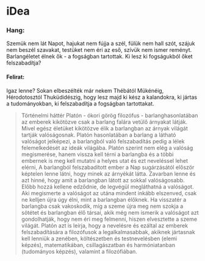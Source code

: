 # iDea

### Hang:
Szemük nem lát Napot, hajukat nem fújja a szél, fülük nem hall szót, szájuk nem beszél szavakat, testüket nem éri az eső, szívük nem ismer reményt. Barlangéletet élnek ők - a fogságban tartottak. Ki lesz ki fogságukból őket felszabadítja?

#### Felirat:
Igaz lenne? Sokan elbeszélték már nekem Thébától Mükénéig, Hérodotosztól Thuküdidészig, hogy lesz majd ki kész a kalandokra, 
ki jártas a tudományokban, ki felszabadítja a fogságban tartottakat.

> Történelmi háttér	
Platón - ókori görög filozófus - barlanghasonlatában az emberek kikötözve csak a barlang falára vetülő árnyakat látják. Mivel egész életüket kikötözve élik a barlangban az árnyak világát tartják valóságosnak. Platón hasonlatában a barlang a látható valóságot jelképezi, a barlangból való felszabadítás pedig a lélek felemelkedését az ideák világába. Platón szerint nem elég a valóság megismerése, hanem vissza kell térni a barlangba és a többi embernek is meg kell mutatni a helyes utat és ezt neveléssel lehet elérni,
A barlangból felszabadított ember a Nap sugárzásától először képtelen lenne látni, hogy minek az árnyékát látta. Zavarban lenne és azt hinné, hogy amit a barlangban látott az sokkal valóságosabb. Előbb hozzá kellene edződnie, de legvégül megláthatná a valóságot.
Aki megismerte a valóságot az utána mindent inkább elszenved, csak ne kelljen újra úgy élni, mint a barlangban élőknek. Ha visszatér a barlangba csak vakoskodik, míg a szeme újra meg nem szokja a sötétet és barlangban élő társai, akik még nem ismerik a valóságot azt gondolhatják, hogy nem éri meg felmenni, hiszen elvesztette a szeme világát.
Platón azt is leírja, hogy a nevelésre és ezáltal az emberek felszabadítására a filozófusok a legalkalmasabbak, akiknek jártasnak kell lenniük a zenében, költészetben és testnevelésben (elemi képzés), matematikában, csillagászatban és harmóniatanban (tudományos képzés),  valamint a filozófiában.
